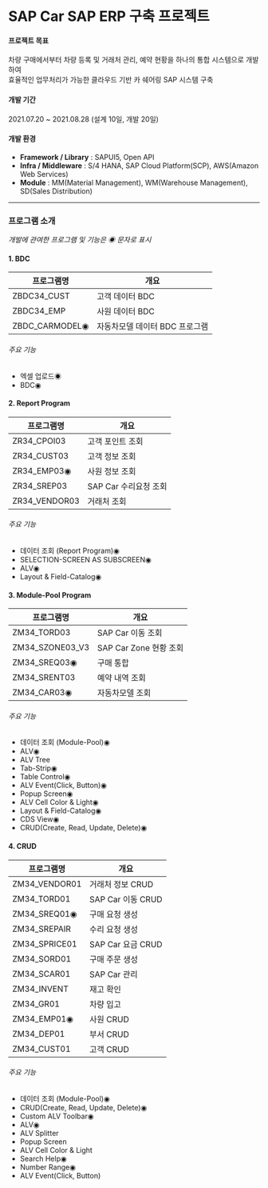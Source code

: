 # SAP Car SAP ERP 구축 프로젝트
#### 프로젝트 목표
차량 구매에서부터 차량 등록 및 거래처 관리, 예약 현황을 하나의 통합 시스템으로 개발하여  
효율적인 업무처리가 가능한 클라우드 기반 카 쉐어링 SAP 시스템 구축
#### 개발 기간
2021.07.20 ~ 2021.08.28 (설계 10일, 개발 20일)
#### 개발 환경
- __Framework / Library__ : SAPUI5, Open API
- __Infra / Middleware__ : S/4 HANA, SAP Cloud Platform(SCP), AWS(Amazon Web Services)
- __Module__ : MM(Material Management), WM(Warehouse Management), SD(Sales Distribution)

---

### 프로그램 소개
_개발에 관여한 프로그램 및 기능은 ◉ 문자로 표시_
#### 1. BDC
| 프로그램명 | 개요 |
|---|---|
| ZBDC34_CUST | 고객 데이터 BDC |
| ZBDC34_EMP | 사원 데이터 BDC |
| ZBDC_CARMODEL◉ | 자동차모델 데이터 BDC 프로그램 |
###### 주요 기능
- 엑셀 업로드◉
- BDC◉

#### 2. Report Program
| 프로그램명 | 개요 |
|---|---|
| ZR34_CPOI03 | 고객 포인트 조회 |
| ZR34_CUST03 | 고객 정보 조회 |
| ZR34_EMP03◉ | 사원 정보 조회 |
| ZR34_SREP03 | SAP Car 수리요청 조회 |
| ZR34_VENDOR03 | 거래처 조회 |
###### 주요 기능
- 데이터 조회 (Report Program)◉
- SELECTION-SCREEN AS SUBSCREEN◉
- ALV◉
- Layout & Field-Catalog◉

#### 3. Module-Pool Program
| 프로그램명 | 개요 |
|---|---|
| ZM34_TORD03 | SAP Car 이동 조회 |
| ZM34_SZONE03_V3| SAP Car Zone 현황 조회 |
| ZM34_SREQ03◉ | 구매 통합 |
| ZM34_SRENT03 | 예약 내역 조회 |
| ZM34_CAR03◉ | 자동차모델 조회 |
###### 주요 기능
- 데이터 조회 (Module-Pool)◉
- ALV◉
- ALV Tree
- Tab-Strip◉
- Table Control◉
- ALV Event(Click, Button)◉
- Popup Screen◉
- ALV Cell Color & Light◉
- Layout & Field-Catalog◉
- CDS View◉
- CRUD(Create, Read, Update, Delete)◉

#### 4. CRUD
| 프로그램명 | 개요 |
|---|---|
| ZM34_VENDOR01 | 거래처 정보 CRUD |
| ZM34_TORD01 | SAP Car 이동 CRUD |
| ZM34_SREQ01◉ | 구매 요청 생성 |
| ZM34_SREPAIR | 수리 요청 생성 |
| ZM34_SPRICE01 | SAP Car 요금 CRUD |
| ZM34_SORD01 | 구매 주문 생성 |
| ZM34_SCAR01 | SAP Car 관리 |
| ZM34_INVENT | 재고 확인 |
| ZM34_GR01 | 차량 입고 |
| ZM34_EMP01◉ | 사원 CRUD |
| ZM34_DEP01 | 부서 CRUD |
| ZM34_CUST01 | 고객 CRUD |
###### 주요 기능
- 데이터 조회 (Module-Pool)◉
- CRUD(Create, Read, Update, Delete)◉
- Custom ALV Toolbar◉
- ALV◉
- ALV Splitter
- Popup Screen
- ALV Cell Color & Light
- Search Help◉
- Number Range◉
- ALV Event(Click, Button)
